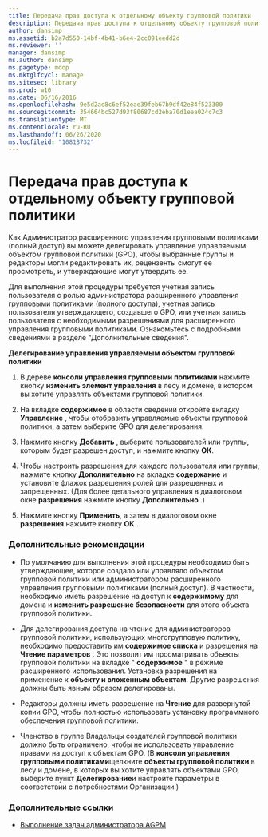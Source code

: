 ```yaml
---
title: Передача прав доступа к отдельному объекту групповой политики
description: Передача прав доступа к отдельному объекту групповой политики
author: dansimp
ms.assetid: b2a7d550-14bf-4b41-b6e4-2cc091eedd2d
ms.reviewer: ''
manager: dansimp
ms.author: dansimp
ms.pagetype: mdop
ms.mktglfcycl: manage
ms.sitesec: library
ms.prod: w10
ms.date: 06/16/2016
ms.openlocfilehash: 9e5d2ae8c6ef52eae39feb67b9df42e84f523300
ms.sourcegitcommit: 354664bc527d93f80687cd2eba70d1eea024c7c3
ms.translationtype: MT
ms.contentlocale: ru-RU
ms.lasthandoff: 06/26/2020
ms.locfileid: "10818732"
---
```

# Передача прав доступа к отдельному объекту групповой политики


Как Администратор расширенного управления групповыми политиками (полный доступ) вы можете делегировать управление управляемым объектом групповой политики (GPO), чтобы выбранные группы и редакторы могли редактировать их, рецензенты смогут ее просмотреть, и утверждающие могут утвердить ее.

Для выполнения этой процедуры требуется учетная запись пользователя с ролью администратора расширенного управления групповыми политиками (полного доступа), учетная запись пользователя утверждающего, создавшего GPO, или учетная запись пользователя с необходимыми разрешениями для расширенного управления групповыми политиками. Ознакомьтесь с подробными сведениями в разделе "Дополнительные сведения".

**Делегирование управления управляемым объектом групповой политики**

1.  В дереве **консоли управления групповыми политиками** нажмите кнопку **изменить элемент управления** в лесу и домене, в котором вы хотите управлять объектами групповой политики.

2.  На вкладке **содержимое** в области сведений откройте вкладку **Управление** , чтобы отобразить управляемые объекты групповой политики, а затем выберите GPO для делегирования.

3.  Нажмите кнопку **Добавить** , выберите пользователей или группы, которым будет разрешен доступ, и нажмите кнопку **ОК**.

4.  Чтобы настроить разрешения для каждого пользователя или группы, нажмите кнопку **Дополнительно** на вкладке **содержание** и установите флажок разрешения ролей для разрешенных и запрещенных. (Для более детального управления в диалоговом окне **разрешения** нажмите кнопку **Дополнительно** .)

5.  Нажмите кнопку **Применить**, а затем в диалоговом окне **разрешения** нажмите кнопку **ОК** .

### Дополнительные рекомендации

-   По умолчанию для выполнения этой процедуры необходимо быть утверждающее, которое создало или управляло объектом групповой политики или администратором расширенного управления групповыми политиками (полный доступ). В частности, необходимо иметь разрешение на доступ к **содержимому** для домена и **изменить разрешение безопасности** для этого объекта групповой политики.

-   Для делегирования доступа на чтение для администраторов групповой политики, использующих многогрупповую политику, необходимо предоставить им **содержимое списка** и разрешения на **Чтение параметров** . Это позволит им просматривать объекты групповой политики на вкладке " **содержимое** " в режиме расширенного использования. Установка разрешения на применение к **объекту и вложенным объектам**. Другие разрешения должны быть явным образом делегированы.

-   Редакторы должны иметь разрешение на **Чтение** для развернутой копии GPO, чтобы полностью использовать установку программного обеспечения групповой политики.

-   Членство в группе Владельцы создателей групповой политики должно быть ограничено, чтобы не использовать управление правами на доступ к объектам GPO. (В **консоли управления групповыми политиками**щелкните **объекты групповой политики** в лесу и домене, в которых вы хотите управлять объектами GPO, выберите пункт **Делегирование**и настройте параметры в соответствии с потребностями Организации.)

### Дополнительные ссылки

-   [Выполнение задач администратора AGPM](performing-agpm-administrator-tasks.md)

 

 





